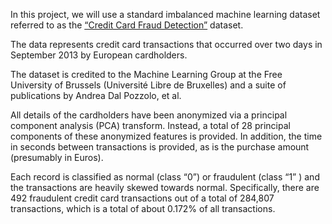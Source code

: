 In this project, we will use a standard imbalanced machine learning dataset referred to as the [“Credit Card Fraud Detection”](https://www.kaggle.com/mlg-ulb/creditcardfraud) dataset.

The data represents credit card transactions that occurred over two days in September 2013 by European cardholders.

The dataset is credited to the Machine Learning Group at the Free University of Brussels (Université Libre de Bruxelles) and a suite of publications by Andrea Dal Pozzolo, et al.

All details of the cardholders have been anonymized via a principal component analysis (PCA) transform. Instead, a total of 28 principal components of these anonymized features is provided. In addition, the time in seconds between transactions is provided, as is the purchase amount (presumably in Euros).

Each record is classified as normal (class “0”) or fraudulent (class “1” ) and the transactions are heavily skewed towards normal. Specifically, there are 492 fraudulent credit card transactions out of a total of 284,807 transactions, which is a total of about 0.172% of all transactions.
